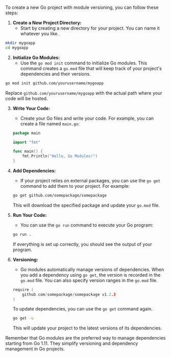 To create a new Go project with module versioning, you can follow these steps:

1. **Create a New Project Directory:**
   - Start by creating a new directory for your project. You can name it whatever you like.

```bash
mkdir mygoapp
cd mygoapp
```

2. **Initialize Go Modules:**
   - Use the `go mod init` command to initialize Go modules. This command creates a `go.mod` file that will keep track of your project's dependencies and their versions.

```bash
go mod init github.com/yourusername/mygoapp
```

   Replace `github.com/yourusername/mygoapp` with the actual path where your code will be hosted.

3. **Write Your Code:**
   - Create your Go files and write your code. For example, you can create a file named `main.go`:

   ```go
   package main

   import "fmt"

   func main() {
       fmt.Println("Hello, Go Modules!")
   }
   ```

4. **Add Dependencies:**
   - If your project relies on external packages, you can use the `go get` command to add them to your project. For example:

   ```bash
   go get github.com/somepackage/somepackage
   ```

   This will download the specified package and update your `go.mod` file.

5. **Run Your Code:**
   - You can use the `go run` command to execute your Go program:

   ```bash
   go run .
   ```

   If everything is set up correctly, you should see the output of your program.

6. **Versioning:**
   - Go modules automatically manage versions of dependencies. When you add a dependency using `go get`, the version is recorded in the `go.mod` file. You can also specify version ranges in the `go.mod` file.

   ```go
   require (
       github.com/somepackage/somepackage v1.2.3
   )
   ```

   To update dependencies, you can use the `go get` command again.

   ```bash
   go get -u
   ```

   This will update your project to the latest versions of its dependencies.

Remember that Go modules are the preferred way to manage dependencies starting from Go 1.11. They simplify versioning and dependency management in Go projects.